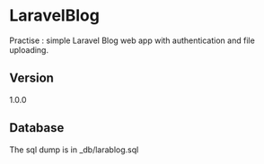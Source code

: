 # LaravelBlog 

Practise : simple Laravel Blog web app with authentication and file uploading.

## Version
1.0.0

## Database
The sql dump is in _db/larablog.sql